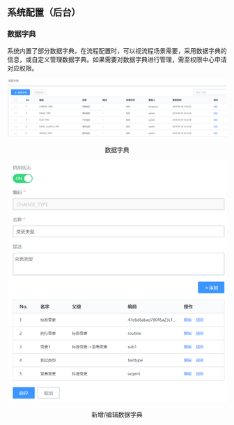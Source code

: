 ## 系统配置（后台）

### 数据字典

系统内置了部分数据字典，在流程配置时，可以视流程场景需要，采用数据字典的信息，或自定义管理数据字典。如果需要对数据字典进行管理，需至权限中心申请对应权限。

![](../../media/73158b117968f383449c5ba84c2e7026.png)

<center>数据字典</center>

![](../../media/802c2a4d9f0d291910848604324e39e7.png)

<center>新增/编辑数据字典</center>